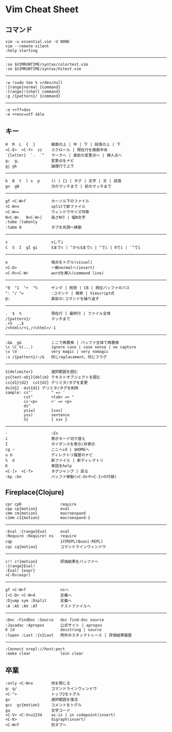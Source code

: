 # Vim Cheat Sheet

## コマンド

    vim -u essential.vim -U NONE
    vim --remote-silent
    :help starting
----
    :so $VIMRUNTIME/syntax/colortest.vim
    :so $VIMRUNTIME/syntax/hitest.vim
----
    :w !sudo tee % >/dev/null
    :[range]normal {command}
    :[range]!{shell command}
    :g /{pattern}/ {command}
----
    :e ++ff=dos
    :e ++enc=utf-16le

## キー

    H  M  L  {  }       画面の上 | 中 | 下 | 段落の上 | 下
    <C-E>  <C-Y>  zz    スクロール | 現在行を画面中央
    `{letter}  `.  `^   マークへ | 直前の変更点へ | 挿入点へ
    g;  g,              変更点をナビ
    gj gk               論理行で上下
----
    b  B  t  l s  p     () | {} | タグ | 文字 | 文 | 段落
    gn  gN              次のマッチまで | 前のマッチまで
----
    gf <C-W>f           カーソル下のファイル
    <C-W>n              splitで新ファイル
    <C-W>=              ウィンドウサイズ均等
    N<C-W>_  N<C-W>|    高さN行 | 幅N文字
    :tabe :tabonly
    :tabm 0             タブを先頭へ移動
----
    s                   xしてi
    C  S  I  gI gi      $までc | ^から$までc | ^でi | 0でi | `^でi
----
    o                   端点をトグル(visual)
    <C-O>               一瞬normalへ(insert)
    <C-R><C-W>          wordを挿入(command line)
----
    "0  "1  "+  "%      ヤンク | 削除 | CB | 現在バッファのパス
    ": "/ "=            :コマンド | 検索 | Vimscript式
    @:                  直前の:コマンドを繰り返す
----
    .  $  %             現在行 | 最終行 | ファイル全体
    /{pattern}/         マッチまで
    .+5  .,$
    /<html>/+1,/<\html>/-1
----
    :&&  g&             ここで再置換 | バッファ全体で再置換
    \c \C %(...)        ignore case | case sense | no capture
    \v \V               very magic | very nomagic
    :s /{pattern}/~/&   同じreplacement、同じフラグ
----
    S{delimiter}        選択範囲を囲む
    ys{text-obj}{delim} テキストオブジェクトを囲む
    cs{d1}{d2}  cst{d2} デリミタ/タグを変更
    ds{d1}  dst{d1} デリミタ/タグを削除
    sample: cs"'        " => '
            cst"        <tab> => "
            cs'<p>      <' => <p>
            ds"
            ysiw]       [xxx]
            yss)        sentence
            S{          { xxx }
----
    -                   :Ex
    i                   表示モード切り替え
    I                   ガイダンスを表示/非表示
    cg ~                ここへcd | $HOMEへ
    u U                 ディレクトリ履歴のナビ
    %  d                新ファイル | 新ディレクトリ
    K                   単語をhelp
    <C-]>  <C-T>        タグジャンプ | 戻る
    :bp :bn             バッファ移動(<C-O>や<C-I>の代替)

## Fireplace(Clojure)
    cpr cpR                 require
    cpp cp{motion}          eval
    cmm cm{motion}          macroexpand
    c1mm c1{motion}         macroexpand-1
----
    :Eval :{range}Eval      eval
    :Require :Require! ns   require
    cqp                     1行REPL(Quasi-REPL)
    cqc cq{motion}          コマンドラインウィンドウ
----
    c!! c!{motion}          評価結果をバッファへ
    :{range}Eval!
    :Eval! {expr}
    <C-R>(expr)
----
    gf <C-W>f               nsへ
    [<C-D> <C-W>d           定義へ
    :Djump sym :Dsplit      定義へ
    :A :AS :AV :AT          テストファイルへ
----
    :Doc :FindDoc :Source   doc find-doc source
    :Javadoc :Apropos       公式サイト | apropos
    K [d                    docstring | source
    :lopen :Last :{n}Last   例外のスタックトレース | 評価結果履歴
----
    :Connect nrepl://host:port
    :make clear             lein clear

## 卒業
    :only <C-W>o        他を閉じる
    q: q/               コマンドラインウィンドウ
    <C-^>               トップ2をトグル
    gv                  選択範囲を復活
    gcc  gc{motion}     コメントをトグル
    ga                  文字コード
    <C-V> <C-V>u1234    as-is | in codepoint(insert)
    <C-K>               digraph(insert)
    <C-W>T              別タブへ
